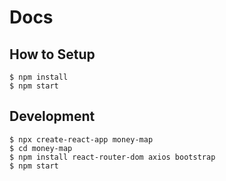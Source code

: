 # Docs

## How to Setup
```
$ npm install
$ npm start
```

## Development
```
$ npx create-react-app money-map
$ cd money-map
$ npm install react-router-dom axios bootstrap
$ npm start
```

